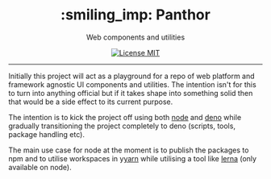 <h1 align="center">:smiling_imp: Panthor</h1>

<p align="center">Web components and utilities</p>

<p align="center">
  <a href="https://opensource.org/licenses/MIT">
    <img src="https://img.shields.io/badge/license-MIT-rebeccapurple.svg?style=flat-square" alt="License MIT">
  </a>
</p>

<hr />

Initially this project will act as a playground for a repo of web platform and framework agnostic UI components and utilities. The intention isn't for this to turn into anything official but if it takes shape into something solid then that would be a side effect to its current purpose.

The intention is to kick the project off using both [node](https://nodejs.org/en/) and [deno](https://deno.land/) while gradually transitioning the project completely to deno (scripts, tools, package handling etc).

The main use case for node at the moment is to publish the packages to npm and to utilise workspaces in y[yarn](https://yarnpkg.com/) while utilising a tool like [lerna](https://github.com/lerna/lerna) (only available on node).